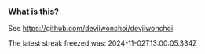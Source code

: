 
### What is this?

See https://github.com/devjiwonchoi/devjiwonchoi

The latest streak freezed was: 2024-11-02T13:00:05.334Z
